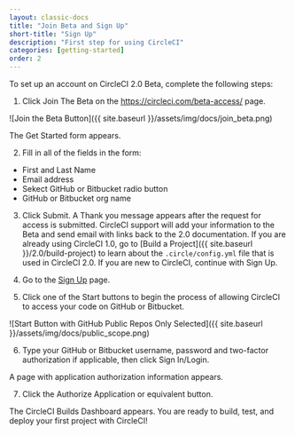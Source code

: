 ```yaml
---
layout: classic-docs
title: "Join Beta and Sign Up"
short-title: "Sign Up"
description: "First step for using CircleCI"
categories: [getting-started]
order: 2
---
```


To set up an account on CircleCI 2.0 Beta, complete the following steps:

1. Click Join The Beta on the <https://circleci.com/beta-access/> page. 

![Join the Beta Button]({{ site.baseurl }}/assets/img/docs/join_beta.png)

The Get Started form appears.

2. Fill in all of the fields in the form:
- First and Last Name 
- Email address
- Sekect GitHub or Bitbucket radio button
- GitHub or Bitbucket org name

3. Click Submit.
A Thank you message appears after the request for access is submitted. CircleCI support will add your information to the Beta and send email with links back to the 2.0 documentation. If you are already using CircleCI 1.0, go to [Build a Project]({{ site.baseurl }}/2.0/build-project) to learn about the `.circle/config.yml` file that is used in CircleCI 2.0. If you are new to CircleCI, continue with Sign Up.

4. Go to the [Sign Up](https://circleci.com/signup/) page.

5. Click one of the Start buttons to begin the process of allowing CircleCI to access your code on GitHub or Bitbucket.

![Start Button with GitHub Public Repos Only Selected]({{ site.baseurl }}/assets/img/docs/public_scope.png)

6. Type your GitHub or Bitbucket username, password and two-factor authorization if applicable, then click Sign In/Login.

A page with application authorization information appears. 

7. Click the Authorize Application or equivalent button. 

The CircleCI Builds Dashboard appears. You are ready to build, test, and deploy your first project with CircleCI! 


